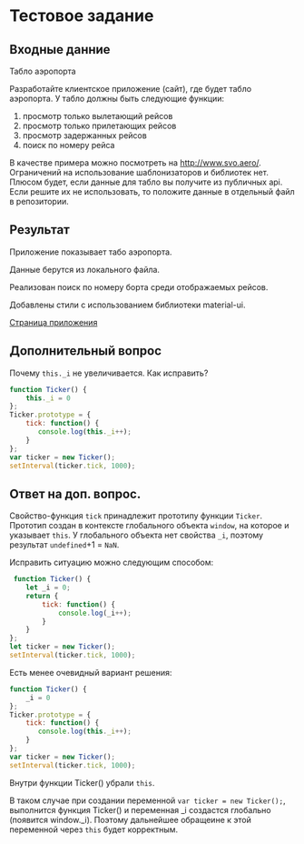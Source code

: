 # Тестовое задание

## Входные данние

Табло аэропорта

Разработайте клиентское приложение (сайт), где будет табло аэропорта. У табло должны быть следующие функции:
1. просмотр только вылетающий рейсов
2. просмотр только прилетающих рейсов
3. просмотр задержанных рейсов
4. поиск по номеру рейса

В качестве примера можно посмотреть на http://www.svo.aero/. Ограничений на использование шаблонизаторов и библиотек нет. Плюсом будет, если данные для табло вы получите из публичных api. Если решите их не использовать, то положите данные в отдельный файл в репозитории.

## Результат

Приложение показывает табо аэропорта.

Данные берутся из локального файла.

Реализован поиск по номеру борта среди отображаемых рейсов.

Добавлены стили с использованием библиотеки material-ui.

<a href="https://dimireme.github.io/aero/">Страница приложения</a>

## Дополнительный вопрос

Почему `this._i` не увеличивается. Как исправить?
```javascript
function Ticker() {
    this._i = 0
};
Ticker.prototype = {
    tick: function() {
       console.log(this._i++);
    }
};
var ticker = new Ticker();
setInterval(ticker.tick, 1000);
```

## Ответ на доп. вопрос.

Свойство-функция `tick` принадлежит прототипу функции `Ticker`. Прототип создан в контексте глобального объекта `window`, на которое и указывает `this`. У глобального объекта нет свойства `_i`, поэтому результат `undefined`+1 = `NaN`.

Исправить ситуацию можно следующим способом:

```javascript
 function Ticker() {
    let _i = 0;
    return {
        tick: function() {
            console.log(_i++);
        }
    }
};
let ticker = new Ticker();
setInterval(ticker.tick, 1000);
```

Есть менее очевидный вариант решения:

```javascript
function Ticker() {
    _i = 0
};
Ticker.prototype = {
    tick: function() {
       console.log(this._i++);
    }
};
var ticker = new Ticker();
setInterval(ticker.tick, 1000);
```

Внутри функции Ticker() убрали `this`.

В таком случае при создании переменной `var ticker = new Ticker();`, выполнится функция Ticker() и переменная _i создастся глобально (появится window._i). Поэтому дальнейшее обращеине к этой переменной через `this` будет корректным.